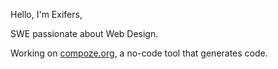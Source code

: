 Hello, I'm Exifers,

SWE passionate about Web Design.

Working on [compoze.org](https://compoze.org?utm_source=github), a no-code tool that generates code.

